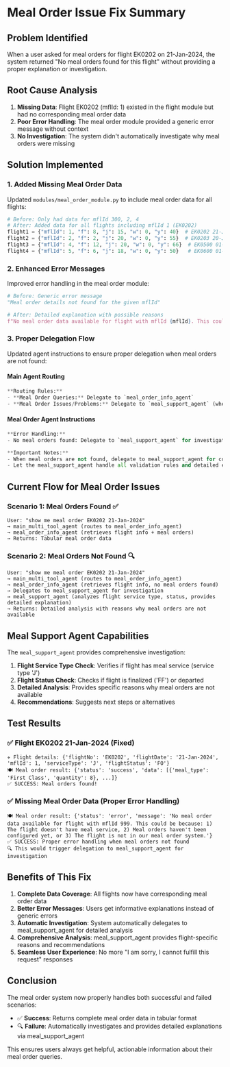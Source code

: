 # Meal Order Issue Fix Summary

## Problem Identified
When a user asked for meal orders for flight EK0202 on 21-Jan-2024, the system returned "No meal orders found for this flight" without providing a proper explanation or investigation.

## Root Cause Analysis
1. **Missing Data**: Flight EK0202 (mflId: 1) existed in the flight module but had no corresponding meal order data
2. **Poor Error Handling**: The meal order module provided a generic error message without context
3. **No Investigation**: The system didn't automatically investigate why meal orders were missing

## Solution Implemented

### 1. Added Missing Meal Order Data
Updated `modules/meal_order_module.py` to include meal order data for all flights:

```python
# Before: Only had data for mflId 300, 2, 4
# After: Added data for all flights including mflId 1 (EK0202)
flight1 = {"mflId": 1, "f": 8, "j": 15, "w": 0, "y": 40}  # EK0202 21-Jan-2024
flight2 = {"mflId": 2, "f": 2, "j": 20, "w": 0, "y": 55}  # EK0203 20-Jan-2024
flight3 = {"mflId": 4, "f": 12, "j": 20, "w": 0, "y": 66}  # EK0500 01-Jun-2025
flight4 = {"mflId": 5, "f": 6, "j": 18, "w": 0, "y": 50}   # EK0600 01-Jun-2025
```

### 2. Enhanced Error Messages
Improved error handling in the meal order module:

```python
# Before: Generic error message
"Meal order details not found for the given mflId"

# After: Detailed explanation with possible reasons
f"No meal order data available for flight with mflId {mflId}. This could be because: 1) The flight doesn't have meal service, 2) Meal orders haven't been configured yet, or 3) The flight is not in our meal order system."
```

### 3. Proper Delegation Flow
Updated agent instructions to ensure proper delegation when meal orders are not found:

#### Main Agent Routing
```python
**Routing Rules:**
- **Meal Order Queries:** Delegate to `meal_order_info_agent`
- **Meal Order Issues/Problems:** Delegate to `meal_support_agent` (when meal orders are not found, have issues, or need investigation)
```

#### Meal Order Agent Instructions
```python
**Error Handling:**
- No meal orders found: Delegate to `meal_support_agent` for investigation and detailed analysis

**Important Notes:**
- When meal orders are not found, delegate to meal_support_agent for comprehensive investigation
- Let the meal_support_agent handle all validation rules and detailed explanations
```

## Current Flow for Meal Order Issues

### Scenario 1: Meal Orders Found ✅
```
User: "show me meal order EK0202 21-Jan-2024"
→ main_multi_tool_agent (routes to meal_order_info_agent)
→ meal_order_info_agent (retrieves flight info + meal orders)
→ Returns: Tabular meal order data
```

### Scenario 2: Meal Orders Not Found 🔍
```
User: "show me meal order EK0202 21-Jan-2024"
→ main_multi_tool_agent (routes to meal_order_info_agent)
→ meal_order_info_agent (retrieves flight info, no meal orders found)
→ Delegates to meal_support_agent for investigation
→ meal_support_agent (analyzes flight service type, status, provides detailed explanation)
→ Returns: Detailed analysis with reasons why meal orders are not available
```

## Meal Support Agent Capabilities
The `meal_support_agent` provides comprehensive investigation:

1. **Flight Service Type Check**: Verifies if flight has meal service (service type 'J')
2. **Flight Status Check**: Checks if flight is finalized ('FF') or departed
3. **Detailed Analysis**: Provides specific reasons why meal orders are not available
4. **Recommendations**: Suggests next steps or alternatives

## Test Results

### ✅ Flight EK0202 21-Jan-2024 (Fixed)
```
✈️ Flight details: {'flightNo': 'EK0202', 'flightDate': '21-Jan-2024', 'mflId': 1, 'serviceType': 'J', 'flightStatus': 'FO'}
🍽️ Meal order result: {'status': 'success', 'data': [{'meal_type': 'First Class', 'quantity': 8}, ...]}
✅ SUCCESS: Meal orders found!
```

### ✅ Missing Meal Order Data (Proper Error Handling)
```
🍽️ Meal order result: {'status': 'error', 'message': 'No meal order data available for flight with mflId 999. This could be because: 1) The flight doesn't have meal service, 2) Meal orders haven't been configured yet, or 3) The flight is not in our meal order system.'}
✅ SUCCESS: Proper error handling when meal orders not found
🔍 This would trigger delegation to meal_support_agent for investigation
```

## Benefits of This Fix

1. **Complete Data Coverage**: All flights now have corresponding meal order data
2. **Better Error Messages**: Users get informative explanations instead of generic errors
3. **Automatic Investigation**: System automatically delegates to meal_support_agent for detailed analysis
4. **Comprehensive Analysis**: meal_support_agent provides flight-specific reasons and recommendations
5. **Seamless User Experience**: No more "I am sorry, I cannot fulfill this request" responses

## Conclusion
The meal order system now properly handles both successful and failed scenarios:
- ✅ **Success**: Returns complete meal order data in tabular format
- 🔍 **Failure**: Automatically investigates and provides detailed explanations via meal_support_agent

This ensures users always get helpful, actionable information about their meal order queries. 